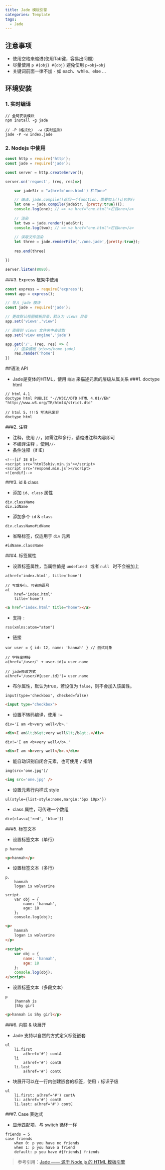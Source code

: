 ```yaml
---
title: Jade 模板引擎
categories: Template
tags:
  - Jade
---
```


## 注意事项
- 使用空格来缩进(使用Tab键，容易出问题)
- 尽量使用 `p #{obj} #{obj}` 避免使用 `p=obj=obj`
- 关键词前面一律不加 `-` 如 each、while、else …
## 环境安装
### 1. 实时编译
``` nodejs
// 全局安装模块
npm install -g jade

// -P（格式化） -w（实时监测）
jade -P -w index.jade
```
### 2. Nodejs 中使用
``` javascript
const http = require('http');
const jade = require('jade');

const server = http.createServer();

server.on('request', (req, res)=>{

	var jadeStr = "a(href='one.html') 栏目one"

	// 编译，jade.compile()返回一个function，需要加上()让它执行
	let one = jade.compile(jadeStr, {pretty:true})();
	console.log(one); // => <a href="one.html">栏目one</a>
	
	// 渲染
	let two = jade.render(jadeStr);
	console.log(two); // => <a href="one.html">栏目one</a>
	
	// 读取文件渲染
	let three = jade.renderFile('./one.jade',{pretty:true});
	
	res.end(three)

})

server.listen(8080);
```
###3. Express 框架中使用
``` javascript
const express = require('express');
const app = express();

// 导入 jade 模块
const jade = require('jade');

// 更改默认视图模板目录，默认为 views 目录
app.set('views','view')

// 直接到 views 文件夹中去读取
app.set('view engine','jade')

app.get('/', (req, res) => {
	// 渲染模板（views/home.jade）
	res.render('home')
})

```
##语法 API
- Jade是变体的HTML，使用 `缩进` 来描述元素的层级从属关系
###1. doctype html
``` jade
// html 4.1
doctype html PUBLIC "-//W3C//DTD HTML 4.01//EN" "http://www.w3.org/TR/html4/strict.dtd"

// html 5，!!!5 写法已废弃
doctype html
```
###2. 注释
- 注释，使用 `//`，如需注释多行，请缩进注释内容即可
- 不编译注释 ，使用`//-`
- 条件注释（if IE）
``` jade
<!--[if IE 8]>
<script src='html5shiv.min.js'></script>
<script src='respond.min.js'></script>
<![endif]-->
```
###3. id & class
- 添加 `id`、`class` 属性
``` jade
div.className
div.idName
```
- 添加多个 `id` & `class`
``` jade
div.className#idName
```
- 省略标签，仅适用于 `div` 元素
``` jade
#idName.className
```
###4. 标签属性
- 设置标签属性，当属性值是 `undefined ` 或者 `null ` 时不会被加上
``` jade
a(href='index.html', title='home')

// 写成多行，可省略逗号
a(
	href='index.html'
	title='home')
```
``` html
<a href="index.html" title="home"></a>
```
- 支持 `:`
``` jade
rss(xmlns:atom="atom")
```
- 链接
``` jade
var user = { id: 12, name: 'hannah' } // 测试对象

// 字符串拼接
a(href='/user/' + user.id)= user.name

// jade修改方式
a(href='/user/#{user.id}')= user.name
```
- 布尔属性，默认为true，若设值为 `false`，则不会加入该属性。
``` jade
input(type='checkbox', checked=false)
```
``` html
<input type="checkbox">
```
- 设置不转码编译，使用 `!=`
``` jade
div='I am <b>very well</b>.' 
```
``` html
<div>I am&lt;b&gt;very well&lt;/b&gt;.</div>
```
``` jade
div!='I am <b>very well</b>.' 
```
``` html
<div>I am <b>very well</b>.</div>
```
- 能自动识别自闭合元素，也可使用 `/` 指明
``` jade
img(src='one.jpg')/
```
``` html
<img src='one.jpg' />
```
- 设置元素行内样式 style
``` jade
ul(style={list-style:none,margin:'5px 10px'})
```
- class 属性，可传递一个数组
``` jade
div(class=['red', 'blue'])
```
###5. 标签文本
- 设置标签文本（单行）
``` jade
p hannah
```
``` html
<p>hannah</p>
```
- 设置标签文本（多行）
``` jade
p.
	hannah
	logan is wolverine
	
script.
	var obj = {
		name: 'hannah',
		age: 18
	};
	console.log(obj);
```
``` html
<p>
	hannah
	logan is wolverine
</p>

<script>
	var obj = {
		name: 'hannah',
		age: 18
	};
	console.log(obj);
</script>
```
- 设置标签文本（多段文本）
``` jade
p
	|hannah is
	|Shy girl
```
``` html
<p>hannah is Shy girl</p>
```
###6. 内联 & 块展开
- Jade 支持以自然的方式定义标签嵌套
``` jade
ul
	li.first
		a(href='#') contA
	li
		a(href='#') contB
	li.last
		a(href='#') contC
```
- 块展开可以在一行内创建嵌套的标签，使用 `:` 标识子级
``` jade
ul
	li.first: a(href='#') contA
	li: a(href='#') contB
	li.last: a(href='#') contC
```
###7. Case 表达式
- 显示匹配项，与 switch 循环一样
``` jade
friends = 5
case friends
	when 0: p you have no friends
	when 1: p you have a friend
	default: p you have #{friends} friends
```
>参考引用：[Jade —— 源于 Node.js 的 HTML 模板引擎](https://segmentfault.com/a/1190000000357534)